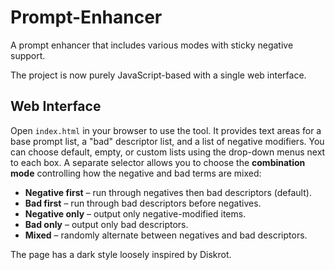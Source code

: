 # Prompt-Enhancer
A prompt enhancer that includes various modes with sticky negative support.

The project is now purely JavaScript-based with a single web interface.

## Web Interface
Open `index.html` in your browser to use the tool. It provides text areas for a base prompt list, a "bad" descriptor list, and a list of negative modifiers. You can choose default, empty, or custom lists using the drop-down menus next to each box. A separate selector allows you to choose the **combination mode** controlling how the negative and bad terms are mixed:

* **Negative first** – run through negatives then bad descriptors (default).
* **Bad first** – run through bad descriptors before negatives.
* **Negative only** – output only negative-modified items.
* **Bad only** – output only bad descriptors.
* **Mixed** – randomly alternate between negatives and bad descriptors.

The page has a dark style loosely inspired by Diskrot.
